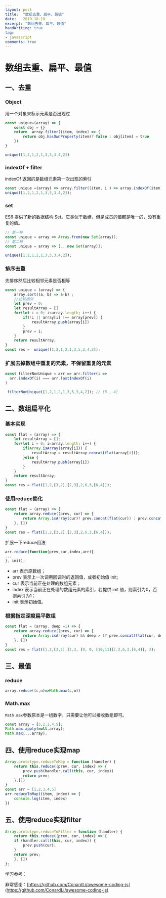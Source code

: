 ```yaml
---
layout: post
title:  "数组去重、扁平、最值"
date:   2019-10-10
excerpt: "数组去重、扁平、最值"
handWriting: true
tag:
- javascript
comments: true
---
```



# 数组去重、扁平、最值

##  一、去重

### Object

用一个对象来标示元素是否出现过

```javascript
const unique=(array) => {
    const obj = {}
    return  array.filter((item, index) => {
        return obj.hasOwnProperty(item)? false : obj[item] = true
    })
}

unique([1,2,1,2,1,3,5,3,4,2])
```

### indexOf + filter

indexOf 返回的是数组元素第一次出现的索引

```javascript
const unique =(array) => array.filter((item, i ) => array.indexOf(item) === i);
unique([1,2,1,2,1,3,5,3,4,2]);
```

### set 

ES6 提供了新的数据结构 Set。它类似于数组，但是成员的值都是唯一的，没有重复的值。

```javascript
// 第一种
const unique = array => Array.from(new Set(array));
// 第二种
const unique = array => [...new Set(array)];

unique([1,2,1,2,1,3,5,3,4,2]);
```

### 排序去重

先排序然后比较相邻元素是否相等

```javascript
const unique = (array) => {
    array.sort((a, b) => a-b) ;
    //比较相邻
    let prev = 0;
    let resultArray = []
    for(let i = 0; i<array.length; i++) {
        if(!i || array[i] !== array[prev]) {
            resultArray.push(array[i])
        }
        prev = i;
    }
    return resultArray;
}
const res =  unique([1,2,1,2,1,3,5,3,4,2]);
```

### 扩展去掉数组中重复的元素，不保留重复的元素

```javascript
const filterNonUnique = arr => arr.filter(i => 
  arr.indexOf(i) === arr.lastIndexOf(i)
)

 filterNonUnique([1,2,1,2,1,3,5,3,4,2]); // [5 , 4]
```

## 二、数组扁平化

### 基本实现

```javascript
const flat = (array) => {
    let resultArray = [];
    for(let i = 0; i<array.length; i++) {
        if(Array.isArray(array[i])) {
            resultArray = resultArray.concat(flat(array[i]));
        }else {
            resultArray.push(array[i])
        }
    }
    return resultArray;
}
const res = flat([1,2,[3,2],[2,3],2,6,3,[6,4]]);
```

### 使用reduce简化

```javascript
const flat = (array) => {
    return array.reduce((prev, cur) => {
        return Array.isArray(cur)? prev.concat(flat(cur)) : prev.concat(cur);
    }, [])
}
const res = flat([1,2,[3,2],[2,3],2,6,3,[6,4]]);
```

扩展一下reduce用法

```javascript
arr.reduce(function(prev,cur,index,arr){
...
}, init);
```
* arr 表示原数组；
* prev 表示上一次调用回调时的返回值，或者初始值 init;
* cur 表示当前正在处理的数组元素；
* index 表示当前正在处理的数组元素的索引，若提供 init 值，则索引为0，否则索引为1；
* init 表示初始值。

### 根据指定深度扁平数组

```javascript
const flat = (array, deep =1) => {
    return array.reduce((prev, cur) => {
        return Array.isArray(cur) && deep > 1? prev.concat(flat(cur, deep -1)) : prev.concat(cur);
    }, [])
}
const res = flat([1,2,[3,2],[2,3, [9, 0, [10,11]]],2,6,3,[6,4]], 2);
```

## 三、最值

### reduce

```javascript
array.reduce((c,n)=>Math.max(c,n))
```

### Math.max

`Math.max`参数原本是一组数字，只需要让他可以接收数组即可。

```javascript
const array = [3,2,1,4,5];
Math.max.apply(null,array);
Math.max(...array);
```

## 四、使用reduce实现map

```javascript
Array.prototype.reduceToMap = function (handler) {
    return this.reduce((prev, cur, index) => {
        prev.push(handler.call(this, cur, index))
        return prev;
    },[])
}
const arr = [1,2,3,4,5]
arr.reduceToMap((item, index) => {
    console.log(item, index)
})
```

## 五、使用reduce实现filter

```javascript
Array.prototype.reduceToFilter = function (handler) {
    return this.reduce((prev, cur, index) => {
    if (handler.call(this, cur, index)) {
        prev.push(cur);
    }
    return prev;
    }, [])
};
```



学习参考：

非常感谢：[https://github.com/ConardLi/awesome-coding-js](https://github.com/ConardLi/awesome-coding-js)



